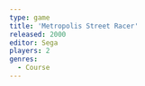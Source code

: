 ```yaml
---
type: game
title: 'Metropolis Street Racer'
released: 2000
editor: Sega
players: 2
genres:
  - Course
---
```

